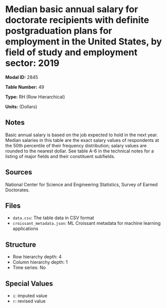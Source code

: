 # Median basic annual salary for doctorate recipients with definite postgraduation plans for employment in the United States, by field of study and employment sector: 2019

**Modal ID:** 2845

**Table Number:** 49

**Type:** RH (Row Hierarchical)

**Units:** (Dollars)

## Notes

Basic annual salary is based on the job expected to hold in the next year. Median salaries in this table are the exact salary values of respondents at the 50th percentile of their frequency distribution; salary values are rounded to the nearest dollar. See table A-6 in the technical notes for a listing of major fields and their constituent subfields.

## Sources

National Center for Science and Engineering Statistics, Survey of Earned Doctorates.

## Files

- `data.csv`: The table data in CSV format
- `croissant_metadata.json`: ML Croissant metadata for machine learning applications

## Structure

- Row hierarchy depth: 4
- Column hierarchy depth: 1
- Time series: No

## Special Values

- `i`: imputed value
- `r`: revised value
